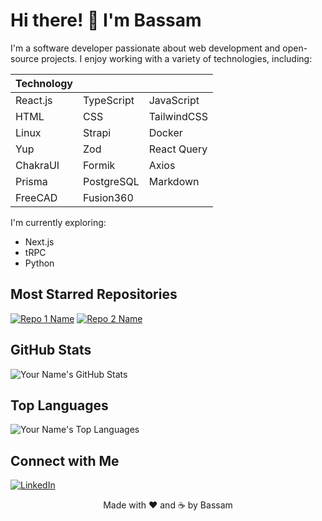 # Hi there! 👋 I'm Bassam

I'm a software developer passionate about web development and open-source projects. I enjoy working with a variety of technologies, including:

| Technology |            |             |
| ---------- | ---------- | ----------- |
| React.js   | TypeScript | JavaScript  |
| HTML       | CSS        | TailwindCSS |
| Linux      | Strapi     | Docker      |
| Yup        | Zod        | React Query |
| ChakraUI   | Formik     | Axios       |
| Prisma     | PostgreSQL | Markdown    |
| FreeCAD    | Fusion360  |             |

I'm currently exploring:

- Next.js
- tRPC
- Python

## Most Starred Repositories

[![Repo 1 Name](https://github-readme-stats-iota-lyart.vercel.app/api/pin/?username=bassamanator&repo=Sovol-SV06-firmware&theme=radical)](https://github.com/bassamanator/Sovol-SV06-firmware)
[![Repo 2 Name](https://github-readme-stats-iota-lyart.vercel.app/api/pin/?username=bassamanator&repo=everything-sovol-sv06&theme=radical)](https://github.com/bassamanator/everything-sovol-sv06)

## GitHub Stats

![Your Name's GitHub Stats](https://github-readme-stats-iota-lyart.vercel.app/api?username=bassamanator&show_icons=true&theme=radical)

## Top Languages

![Your Name's Top Languages](https://github-readme-stats-iota-lyart.vercel.app/api/top-langs/?username=bassamanator&theme=radical)

## Connect with Me

[![LinkedIn](https://img.shields.io/badge/LinkedIn-Profile-informational?style=flat-square&logo=linkedin&logoColor=white&color=blue)](https://www.linkedin.com/in/bassam-husain-93b3591a3)

<!-- [![Portfolio](https://img.shields.io/badge/Portfolio-Website-informational?style=flat-square&logo=dev.to&logoColor=white&color=black)](https://your-portfolio-website.com) -->

<p align="center">
    Made with ❤️ and ☕ by Bassam
</p>
